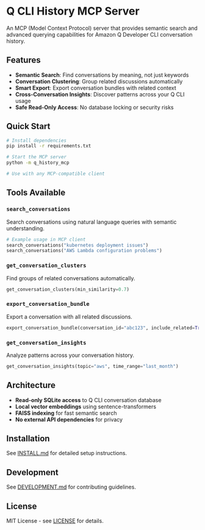 # Q CLI History MCP Server

An MCP (Model Context Protocol) server that provides semantic search and advanced querying capabilities for Amazon Q Developer CLI conversation history.

## Features

- **Semantic Search**: Find conversations by meaning, not just keywords
- **Conversation Clustering**: Group related discussions automatically  
- **Smart Export**: Export conversation bundles with related context
- **Cross-Conversation Insights**: Discover patterns across your Q CLI usage
- **Safe Read-Only Access**: No database locking or security risks

## Quick Start

```bash
# Install dependencies
pip install -r requirements.txt

# Start the MCP server
python -m q_history_mcp

# Use with any MCP-compatible client
```

## Tools Available

### `search_conversations`
Search conversations using natural language queries with semantic understanding.

```python
# Example usage in MCP client
search_conversations("kubernetes deployment issues")
search_conversations("AWS Lambda configuration problems")
```

### `get_conversation_clusters`
Find groups of related conversations automatically.

```python
get_conversation_clusters(min_similarity=0.7)
```

### `export_conversation_bundle`
Export a conversation with all related discussions.

```python
export_conversation_bundle(conversation_id="abc123", include_related=True)
```

### `get_conversation_insights`
Analyze patterns across your conversation history.

```python
get_conversation_insights(topic="aws", time_range="last_month")
```

## Architecture

- **Read-only SQLite access** to Q CLI conversation database
- **Local vector embeddings** using sentence-transformers
- **FAISS indexing** for fast semantic search
- **No external API dependencies** for privacy

## Installation

See [INSTALL.md](./INSTALL.md) for detailed setup instructions.

## Development

See [DEVELOPMENT.md](./DEVELOPMENT.md) for contributing guidelines.

## License

MIT License - see [LICENSE](./LICENSE) for details.